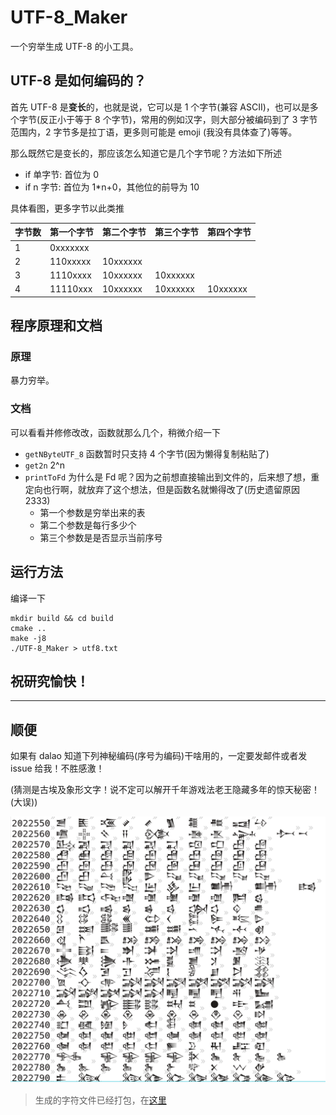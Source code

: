 # UTF-8_Maker

一个穷举生成 UTF-8 的小工具。

## UTF-8 是如何编码的？

首先 UTF-8 是**变长**的，也就是说，它可以是 1 个字节(兼容 ASCII)，也可以是多个字节(反正小于等于 8 个字节)，常用的例如汉字，则大部分被编码到了 3 字节范围内，2 字节多是拉丁语，更多则可能是 emoji (我没有具体查了)等等。

那么既然它是变长的，那应该怎么知道它是几个字节呢？方法如下所述

- if 单字节: 首位为 0
- if n 字节: 首位为 1*n+0，其他位的前导为 10

具体看图，更多字节以此类推

字节数|第一个字节|第二个字节|第三个字节|第四个字节
---|---|---|---|---
1|0xxxxxxx|||
2|110xxxxx|10xxxxxx|||
3|1110xxxx|10xxxxxx|10xxxxxx||
4|11110xxx|10xxxxxx|10xxxxxx|10xxxxxx|

## 程序原理和文档

### 原理

暴力穷举。

### 文档

可以看看并修修改改，函数就那么几个，稍微介绍一下

- `getNByteUTF_8` 函数暂时只支持 4 个字节(因为懒得复制粘贴了)
- `get2n` 2^n
- `printToFd` 为什么是 Fd 呢？因为之前想直接输出到文件的，后来想了想，重定向也行啊，就放弃了这个想法，但是函数名就懒得改了(历史遗留原因 2333)
  - 第一个参数是穷举出来的表
  - 第二个参数是每行多少个
  - 第三个参数是是否显示当前序号

## 运行方法

编译一下

```shell
mkdir build && cd build
cmake ..
make -j8
./UTF-8_Maker > utf8.txt
```

## 祝研究愉快！

---

## 顺便

如果有 dalao 知道下列神秘编码(序号为编码)干啥用的，一定要发邮件或者发 issue 给我！不胜感激！

(猜测是古埃及象形文字！说不定可以解开千年游戏法老王隐藏多年的惊天秘密！(大误))

![神秘编码](./神秘编码.png)

> 生成的字符文件已经打包，在[这里](./UTF-8_1~4byte.txt)